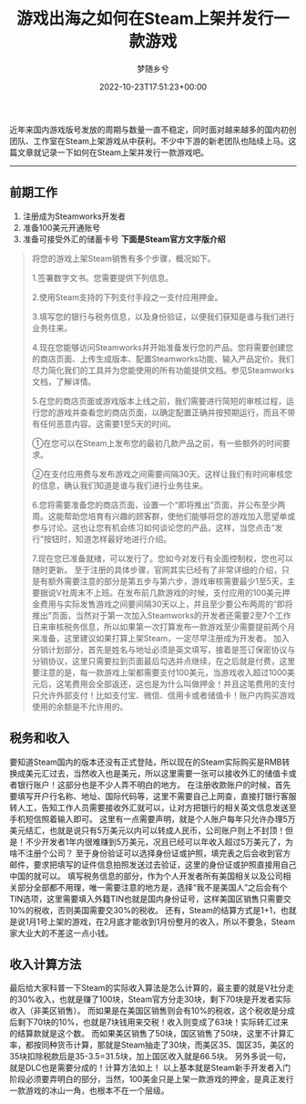 ﻿---
title: 游戏出海之如何在Steam上架并发行一款游戏
author: 梦随乡兮

date: 2022-10-23T17:51:23+00:00
hide_content:

slug: "youxichuhai-steam"
---
近年来国内游戏版号发放的周期与数量一直不稳定，同时面对越来越多的国内初创团队、工作室在Steam上架游戏从中获利。不少中下游的新老团队也陆续上马。这篇文章就记录一下如何在Steam上架并发行一款游戏吧。
* * *
## 前期工作
1. 注册成为Steamworks开发者
2. 准备100美元开通账号
3. 准备可接受外汇的储蓄卡号
**下面是Steam官方文字版介绍**
> 将您的游戏上架Steam销售有多个步骤，概况如下。
>
> 1.签署数字文书。您需要提供下列信息。
>
> 2.使用Steam支持的下列支付手段之一支付应用押金。
>
> 3.填写您的银行与税务信息，以及身份验证，以便我们获知是谁与我们进行业务往来。
>
> 4.现在您能够访问Steamworks并开始准备发行您的产品。您将需要创建您的商店页面、上传生成版本、配置Steamworks功能、输入产品定价。我们尽力简化我们的工具并为您能使用的所有功能提供文档。参见Steamworks文档，了解详情。
>
> 5.在您的商店页面或游戏版本上线之前，我们需要进行简短的审核过程，运行您的游戏并查看您的商店页面，以确定配置正确并按预期运行，而且不带有任何恶意内容。这需要1至5天的时间。
>
> ①在您可以在Steam上发布您的最初几款产品之前，有一些额外的时间要求。
>
> ②在支付应用费与发布游戏之间需要间隔30天。这样让我们有时间审核您的信息，确认我们知道是谁与我们进行业务往来。
>
> 6.您将需要准备您的商店页面，设置一个“即将推出”页面，并公布至少两周。这能帮助您培育有兴趣的顾客群，使他们能够将您的游戏加入愿望单或参与讨论。这也让您有机会练习如何谈论您的产品，这样，当您点击“发行”按钮时，知道怎样最好地进行介绍。
>
> 7.现在您已准备就绪，可以发行了。您如今对发行有全面控制权，您也可以随时更新。
至于注册的具体步骤，官网其实已经有了非常详细的介绍，只是有额外需要注意的部分是第五步与第六步，游戏审核需要最少1至5天，主要据说V社周末不上班。在发布前几款游戏的时候，支付应用的100美元押金费用与实际发售游戏之间要间隔30天以上，并且至少要公布两周的“即将推出”页面，当然对于第一次加入Steamworks的开发者还需要2至7个工作日来审核税务信息，所以如果第一次打算发布一款游戏至少需要提前两个月来准备，这里建议如果打算上架Steam，一定尽早注册成为开发者。
加入分销计划部分，首先是姓名与地址必须是英文填写，接着是签订保密协议与分销协议，这里只需要拉到页面最后勾选并点继续，在之后就是付费，这里要注意的是，每一款游戏上架都需要支付100美元，当游戏收入超过1000美元后，这笔费用会全部返还，这也是为什么叫做押金！并且这笔费用的支付只允许外部支付！比如支付宝、微信、信用卡或者储值卡！账户内购买游戏使用的余额是不允许用的。
## 税务和收入
要知道Steam国内的版本还没有正式登陆，所以现在的Steam实际购买是RMB转换成美元汇过去，当然收入也是美元，所以这里需要一张可以接收外汇的储值卡或者银行账户！这部分也是不少人弄不明白的地方。
在注册收款账户的时候，首先要填写开户行名称、地址、国际代码等，这里不需要自己上网查，直接打银行客服转人工，告知工作人员需要接收外汇就可以，让对方把银行的相关英文信息发送至手机短信照着输入即可。
这里有一点需要声明，就是个人账户每年只允许办理5万美元结汇，也就是说只有5万美元以内可以转成人民币，公司账户则上不封顶！但是！不少开发者1年内很难赚到5万美元，况且已经可以年收入超过5万美元了，为啥不注册个公司？
至于身份验证可以选择身份证或护照，填完表之后会收到官方邮件，要求把填写的证件信息拍照发送过去验证，这里的身份证或护照直接用自己中国的就可以。
填写税务信息的部分，作为个人开发者所有美国相关以及公司相关部分全部都不用理，唯一需要注意的地方是，选择“我不是美国人”之后会有个TIN选项，这里需要填入外籍TIN也就是国内身份证号，这样美国区销售只需要交10%的税收，否则美国需要交30%的税收。
还有，Steam的结算方式是1+1，也就是说1月1号上架的游戏，在2月底才能收到1月份整月的收入，所以不要急，Steam家大业大的不差这一点小钱。
## 收入计算方法
最后给大家科普一下Steam的实际收入算法是怎么计算的，最主要的就是V社分走的30%收入，也就是赚了100块，Steam官方分走30块，剩下70块是开发者实际收入（非美区销售）。
而如果是在美国区销售则会有10%的税收，这个税收是分成后剩下70块的10%，也就是7块钱用来交税！收入则变成了63块！实际转汇过来的结算款就是这个数。
而如果美区销售了50块，国区销售了50块，这里不计算汇率，都按同种货币计算，那就是Steam抽走了30块，而美区35、国区35，美区的35块扣除税款后是35-3.5=31.5块，加上国区收入就是66.5块。
另外多说一句，就是DLC也是需要分成的！计算方法如上！
以上基本就是Steam新手开发者入门阶段必须要弄明白的部分，当然，100美金只是上架一款游戏的押金，是真正发行一款游戏的冰山一角，也根本不在一个层级。
